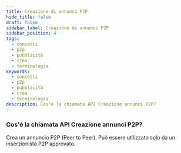 ```yaml
---
title: Creazione di annunci P2P
hide_title: false
draft: false
sidebar_label: Creazione di annunci P2P
sidebar_position: 4
tags:
  - concetti
  - p2p
  - pubblicità
  - crea
  - terminologia
keywords:
  - concetti
  - p2p
  - pubblicità
  - crea
  - terminologia
description: Cos'è la chiamata API Creazione annunci P2P?
---
```


### Cos'è la chiamata API Creazione annunci P2P?

Crea un annuncio P2P (Peer to Peer). Può essere utilizzato solo da un inserzionista P2P approvato.
